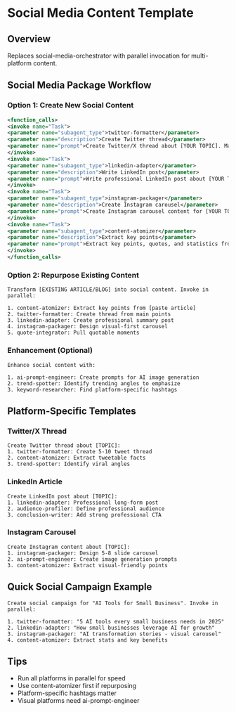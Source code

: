 # Social Media Content Template

## Overview
Replaces social-media-orchestrator with parallel invocation for multi-platform content.

## Social Media Package Workflow

### Option 1: Create New Social Content
```xml
<function_calls>
<invoke name="Task">
<parameter name="subagent_type">twitter-formatter</parameter>
<parameter name="description">Create Twitter thread</parameter>
<parameter name="prompt">Create Twitter/X thread about [YOUR TOPIC]. Maximum 10 tweets. Focus on: [key message/angle]</parameter>
</invoke>
<invoke name="Task">
<parameter name="subagent_type">linkedin-adapter</parameter>
<parameter name="description">Write LinkedIn post</parameter>
<parameter name="prompt">Write professional LinkedIn post about [YOUR TOPIC]. Target audience: [professionals/industry]. Include relevant hashtags.</parameter>
</invoke>
<invoke name="Task">
<parameter name="subagent_type">instagram-packager</parameter>
<parameter name="description">Create Instagram carousel</parameter>
<parameter name="prompt">Create Instagram carousel content for [YOUR TOPIC]. 5-8 slides, visual-first approach. Key points: [list main points]</parameter>
</invoke>
<invoke name="Task">
<parameter name="subagent_type">content-atomizer</parameter>
<parameter name="description">Extract key points</parameter>
<parameter name="prompt">Extract key points, quotes, and statistics from [YOUR TOPIC] for social media use.</parameter>
</invoke>
</function_calls>
```

### Option 2: Repurpose Existing Content
```
Transform [EXISTING ARTICLE/BLOG] into social content. Invoke in parallel:

1. content-atomizer: Extract key points from [paste article]
2. twitter-formatter: Create thread from main points
3. linkedin-adapter: Create professional summary post
4. instagram-packager: Design visual-first carousel
5. quote-integrator: Pull quotable moments
```

### Enhancement (Optional)
```
Enhance social content with:

1. ai-prompt-engineer: Create prompts for AI image generation
2. trend-spotter: Identify trending angles to emphasize
3. keyword-researcher: Find platform-specific hashtags
```

## Platform-Specific Templates

### Twitter/X Thread
```
Create Twitter thread about [TOPIC]:
1. twitter-formatter: Create 5-10 tweet thread
2. content-atomizer: Extract tweetable facts
3. trend-spotter: Identify viral angles
```

### LinkedIn Article
```
Create LinkedIn post about [TOPIC]:
1. linkedin-adapter: Professional long-form post
2. audience-profiler: Define professional audience
3. conclusion-writer: Add strong professional CTA
```

### Instagram Carousel
```
Create Instagram content about [TOPIC]:
1. instagram-packager: Design 5-8 slide carousel
2. ai-prompt-engineer: Create image generation prompts
3. content-atomizer: Extract visual-friendly points
```

## Quick Social Campaign Example

```
Create social campaign for "AI Tools for Small Business". Invoke in parallel:

1. twitter-formatter: "5 AI tools every small business needs in 2025"
2. linkedin-adapter: "How small businesses leverage AI for growth"
3. instagram-packager: "AI transformation stories - visual carousel"
4. content-atomizer: Extract stats and key benefits
```

## Tips
- Run all platforms in parallel for speed
- Use content-atomizer first if repurposing
- Platform-specific hashtags matter
- Visual platforms need ai-prompt-engineer